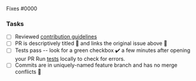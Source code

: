 <!-- Delete Template sections if unneccesary -->
<!-- Add issue number here (We encourage you to create the Issue First) -->
<!-- You can also link the issue in Commit Messages -->

Fixes #0000

<!--
Make sure these boxes are checked before your pull request (PR) is ready to be reviewed and merged. Thanks!
* [x] - Checked Box
* [ ] - Unchecked Box
-->

### Tasks

* [ ] Reviewed [contribution guidelines](https://github.com/nexB/scancode-toolkit/blob/develop/CONTRIBUTING.rst)
* [ ] PR is descriptively titled 📑 and links the original issue above 🔗
* [ ] Tests pass -- look for a green checkbox ✔️ a few minutes after opening your PR
  Run [tests](https://aboutcode.readthedocs.io/en/latest/scancode-toolkit/contribute/contrib_dev.html#running-tests) locally to check for errors. 
* [ ] Commits are in uniquely-named feature branch and has no merge conflicts 📁

<!--
We're happy to help you get this ready -- don't be afraid to ask for help, and **don't be discouraged**
if your tests fail at first!
If tests do fail, click on the red `X` to learn why by reading the logs.
Thanks!
-->

<!-- Don't forget to Signoff -->
